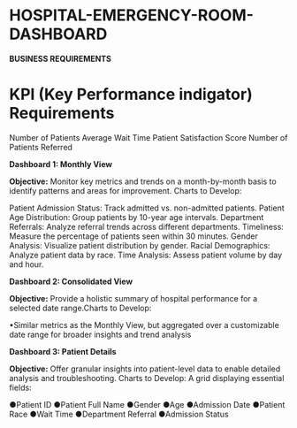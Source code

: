 # HOSPITAL-EMERGENCY-ROOM-DASHBOARD

**BUSINESS REQUIREMENTS**

# KPI (Key Performance indigator) Requirements

Number of Patients
Average Wait Time
Patient Satisfaction Score
Number of Patients Referred

**Dashboard 1: Monthly View**

**Objective:** Monitor key metrics and trends on a month-by-month basis to identify patterns and areas for improvement.
Charts to Develop:

Patient Admission Status: Track admitted vs. non-admitted patients.
Patient Age Distribution: Group patients by 10-year age intervals.
Department Referrals: Analyze referral trends across different departments.
Timeliness: Measure the percentage of patients seen within 30 minutes.
Gender Analysis: Visualize patient distribution by gender.
Racial Demographics: Analyze patient data by race.
Time Analysis: Assess patient volume by day and hour.

**Dashboard 2: Consolidated View**

**Objective:** Provide a holistic summary of hospital performance for a selected date range.Charts to Develop:

•Similar metrics as the Monthly View, but aggregated over a customizable date range for broader insights and trend analysis

**Dashboard 3: Patient Details**

**Objective:** Offer granular insights into patient-level data to enable detailed analysis and troubleshooting.
Charts to Develop: A grid displaying essential fields:

●Patient ID
●Patient Full Name
●Gender
●Age
●Admission Date
●Patient Race
●Wait Time
●Department Referral
●Admission Status
